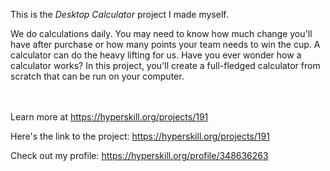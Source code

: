 This is the *Desktop Calculator* project I made myself.


<p>We do calculations daily. You may need to know how much change you'll have after purchase or how many points your team needs to win the cup. A calculator can do the heavy lifting for us. Have you ever wonder how a calculator works? In this project, you'll create a full-fledged calculator from scratch that can be run on your computer.</p><br/><br/>Learn more at <a href="https://hyperskill.org/projects/191?utm_source=ide&utm_medium=ide&utm_campaign=ide&utm_content=project-card">https://hyperskill.org/projects/191</a>

Here's the link to the project: https://hyperskill.org/projects/191

Check out my profile: https://hyperskill.org/profile/348636263